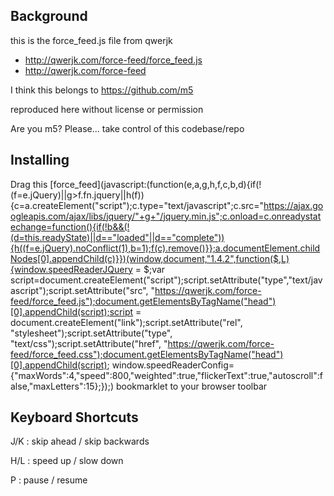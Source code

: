 Background
----------

this is the force_feed.js file from qwerjk

* http://qwerjk.com/force-feed/force_feed.js
* http://qwerjk.com/force-feed

I think this belongs to https://github.com/m5

reproduced here without license or permission

Are you m5? Please... take control of this codebase/repo

Installing
----------

Drag this [force_feed](javascript:(function(e,a,g,h,f,c,b,d){if(!(f=e.jQuery)||g>f.fn.jquery||h(f)){c=a.createElement("script");c.type="text/javascript";c.src="https://ajax.googleapis.com/ajax/libs/jquery/"+g+"/jquery.min.js";c.onload=c.onreadystatechange=function(){if(!b&&(!(d=this.readyState)||d=="loaded"||d=="complete")){h((f=e.jQuery).noConflict(1),b=1);f(c).remove()}};a.documentElement.childNodes[0].appendChild(c)}})(window,document,"1.4.2",function($,L){window.speedReaderJQuery = $;var script=document.createElement("script");script.setAttribute("type","text/javascript");script.setAttribute("src", "https://qwerjk.com/force-feed/force_feed.js");document.getElementsByTagName("head")[0].appendChild(script);script = document.createElement("link");script.setAttribute("rel", "stylesheet");script.setAttribute("type", "text/css");script.setAttribute("href", "https://qwerjk.com/force-feed/force_feed.css");document.getElementsByTagName("head")[0].appendChild(script); window.speedReaderConfig={"maxWords":4,"speed":800,"weighted":true,"flickerText":true,"autoscroll":false,"maxLetters":15};});) bookmarklet to your browser toolbar



Keyboard Shortcuts
------------------

J/K : skip ahead / skip backwards

H/L : speed up / slow down

P : pause / resume
